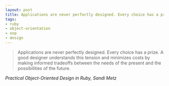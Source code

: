 ```yaml
---
layout: post
title: Applications are never perfectly designed. Every choice has a prize
tags:
- ruby
- object-orientation
- oop
- design
---
```

> Applications are never perfectly designed. Every choice has a prize. A good designer understands this tension and minimizes costs by making informed tradeoffs between the needs of the present and the possibilities of the future.

<cite>Practical Object-Oriented Design in Ruby, Sandi Metz</cite>

